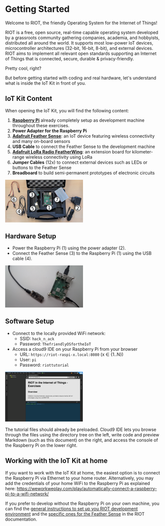 # Getting Started

Welcome to RIOT, the friendly Operating System for the Internet of Things!

RIOT is a free, open source, real-time capable operating system developed by a grassroots community
gathering companies, academia, and hobbyists, distributed all around the world.
It supports most low-power IoT devices, microcontroller architectures (32-bit, 16-bit, 8-bit), and external devices.
RIOT aims to implement all relevant open standards supporting an Internet of Things that is connected, secure, durable & privacy-friendly.

Pretty cool, right?

But before getting started with coding and real hardware,
let's understand what is inside the IoT Kit in front of you.

## IoT Kit Content

When opening the IoT Kit, you will find the following content:

1. [**Raspberry Pi**](https://www.raspberrypi.com/documentation/computers/getting-started.html)
  already completely setup as development machine throughout these exercises.
2. **Power Adapter for the Raspberry Pi**
3. [**Adafruit Feather Sense**](https://learn.adafruit.com/adafruit-feather-sense):
  an IoT device featuring wireless connectivity and many on-board sensors
4. **USB Cable** to connect the Feather Sense to the development machine
5. [**Adafruit LoRa Radio FeatherWing**](https://learn.adafruit.com/radio-featherwing):
  an extension board for kilometer-range wireless connectivity using LoRa
6. **Jumper Cables** (12x) to connect external devices such as LEDs or buttons to the Feather Sense
7. **Breadboard** to build semi-permanent prototypes of electronic circuits

<img src="IoT-Kit.png" width="50%">

## Hardware Setup

- Power the Raspberry Pi (1) using the power adapter (2).
- Connect the Feather Sense (3) to the Raspberry Pi (1) using the USB cable (4).

<img src="connected.jpg" width="50%">

## Software Setup

- Connect to the locally provided WiFi network:
  - SSID: `hack_n_ack`
  - Password: `ThefriendlyOSfortheIoT`
- Access a cloud9 IDE on your Raspberry Pi from your browser
  - URL: `https://riot-raspi-x.local:8080` (x ∈ {1..N})
  - User: `pi`
  - Password: `riottutorial`

<img src="cloud9.png" width="50%">

The tutorial files should already be preloaded.
Cloud9 IDE lets you browse through the files using the directory tree on the left,
write code and preview Markdown (such as this document) on the right,
and access the console of the Raspberry Pi on the lower right.

## Working with the IoT Kit at home

If you want to work with the IoT Kit at home,
the easiest option is to connect the Raspberry Pi via Ethernet to your home router.
Alternatively, you may add the credentials of your home WiFi to the Raspberry Pi
as explained here: https://weworkweplay.com/play/automatically-connect-a-raspberry-pi-to-a-wifi-network/

If you prefer to develop without the Raspberry Pi on your own machine,
you can find the [general instructions to set up you RIOT development environment](https://doc.riot-os.org/getting-started.html)
and the [specific ones for the Feather Sense](https://doc.riot-os.org/group__boards__feather-nrf52840-sense.html)
in the RIOT documentation.
